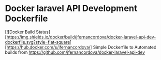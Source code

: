 # Docker laravel API Development Dockerfile

[![Docker Build Status][https://img.shields.io/docker/build/jfernancordova/docker-laravel-api-dev-dockerfile.svg?style=flat-square][https://hub.docker.com/u/jfernancordova/]
Simple Dockerfile to Automated builds from https://github.com/jfernancordova/docker-laravel-api-dev

